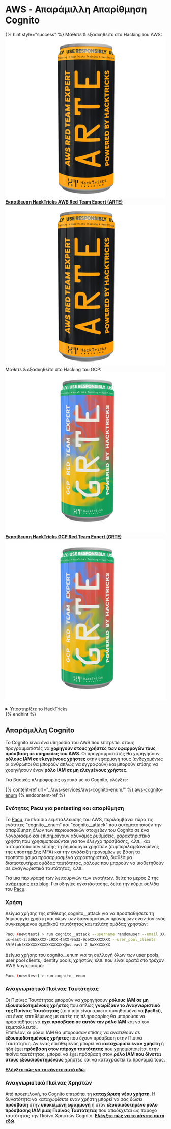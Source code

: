 # AWS - Απαράμιλλη Απαρίθμηση Cognito

{% hint style="success" %}
Μάθετε & εξασκηθείτε στο Hacking του AWS:<img src="/.gitbook/assets/image.png" alt="" data-size="line">[**Εκπαίδευση HackTricks AWS Red Team Expert (ARTE)**](https://training.hacktricks.xyz/courses/arte)<img src="/.gitbook/assets/image.png" alt="" data-size="line">\
Μάθετε & εξασκηθείτε στο Hacking του GCP: <img src="/.gitbook/assets/image (2).png" alt="" data-size="line">[**Εκπαίδευση HackTricks GCP Red Team Expert (GRTE)**<img src="/.gitbook/assets/image (2).png" alt="" data-size="line">](https://training.hacktricks.xyz/courses/grte)

<details>

<summary>Υποστηρίξτε το HackTricks</summary>

* Ελέγξτε τα [**σχέδια συνδρομής**](https://github.com/sponsors/carlospolop)!
* **Εγγραφείτε** στη 💬 [**ομάδα Discord**](https://discord.gg/hRep4RUj7f) ή στη [**ομάδα telegram**](https://t.me/peass) ή **ακολουθήστε** μας στο **Twitter** 🐦 [**@hacktricks\_live**](https://twitter.com/hacktricks\_live)**.**
* **Μοιραστείτε κόλπα χάκερ υποβάλλοντας PRs** στα αποθετήρια [**HackTricks**](https://github.com/carlospolop/hacktricks) και [**HackTricks Cloud**](https://github.com/carlospolop/hacktricks-cloud).

</details>
{% endhint %}

## Απαράμιλλη Cognito

Το Cognito είναι ένα υπηρεσία του AWS που επιτρέπει στους προγραμματιστές να **χορηγούν στους χρήστες των εφαρμογών τους πρόσβαση σε υπηρεσίες του AWS**. Οι προγραμματιστές θα χορηγήσουν **ρόλους IAM σε ελεγμένους χρήστες** στην εφαρμογή τους (ενδεχομένως οι άνθρωποι θα μπορούν απλώς να εγγραφούν) και μπορούν επίσης να χορηγήσουν έναν **ρόλο IAM σε μη ελεγμένους χρήστες**.

Για βασικές πληροφορίες σχετικά με το Cognito, ελέγξτε:

{% content-ref url="../aws-services/aws-cognito-enum/" %}
[aws-cognito-enum](../aws-services/aws-cognito-enum/)
{% endcontent-ref %}

### Ενότητες Pacu για pentesting και απαρίθμηση

Το [Pacu](https://github.com/RhinoSecurityLabs/pacu), το πλαίσιο εκμετάλλευσης του AWS, περιλαμβάνει τώρα τις ενότητες "cognito__enum" και "cognito__attack" που αυτοματοποιούν την απαρίθμηση όλων των περιουσιακών στοιχείων του Cognito σε ένα λογαριασμό και επισημαίνουν αδύναμες ρυθμίσεις, χαρακτηριστικά χρήστη που χρησιμοποιούνται για τον έλεγχο πρόσβασης, κ.λπ., και αυτοματοποιούν επίσης τη δημιουργία χρηστών (συμπεριλαμβανομένης της υποστήριξης MFA) και την ανάδειξη προνομίων με βάση τα τροποποιήσιμα προσαρμοσμένα χαρακτηριστικά, διαθέσιμα διαπιστευτήρια ομάδας ταυτότητας, ρόλους που μπορούν να υιοθετηθούν σε αναγνωριστικά ταυτότητας, κ.λπ.

Για μια περιγραφή των λειτουργιών των ενοτήτων, δείτε το μέρος 2 της [ανάρτησης στο blog](https://rhinosecuritylabs.com/aws/attacking-aws-cognito-with-pacu-p2). Για οδηγίες εγκατάστασης, δείτε την κύρια σελίδα του [Pacu](https://github.com/RhinoSecurityLabs/pacu).

### Χρήση

Δείγμα χρήσης της επίθεσης cognito__attack για να προσπαθήσετε τη δημιουργία χρήστη και όλων των διανυσματικών προνομίων εναντίον ενός συγκεκριμένου ομαδικού ταυτότητας και πελάτη ομάδας χρηστών:
```bash
Pacu (new:test) > run cognito__attack --username randomuser --email XX+sdfs2@gmail.com --identity_pools
us-east-2:a06XXXXX-c9XX-4aXX-9a33-9ceXXXXXXXXX --user_pool_clients
59f6tuhfXXXXXXXXXXXXXXXXXX@us-east-2_0aXXXXXXX
```
Δείγμα χρήσης του cognito__enum για τη συλλογή όλων των user pools, user pool clients, identity pools, χρηστών, κλπ. που είναι ορατά στο τρέχον AWS λογαριασμό:
```bash
Pacu (new:test) > run cognito__enum
```
### Αναγνωριστικό Πισίνας Ταυτότητας

Οι Πισίνες Ταυτότητας μπορούν να χορηγήσουν **ρόλους IAM σε μη εξουσιοδοτημένους χρήστες** που απλώς **γνωρίζουν το Αναγνωριστικό της Πισίνας Ταυτότητας** (το οποίο είναι αρκετά συνηθισμένο να **βρεθεί**), και ένας επιτιθέμενος με αυτές τις πληροφορίες θα μπορούσε να προσπαθήσει να **έχει πρόσβαση σε αυτόν τον ρόλο IAM** και να τον εκμεταλλευτεί.\
Επιπλέον, οι ρόλοι IAM θα μπορούσαν επίσης να ανατεθούν σε **εξουσιοδοτημένους χρήστες** που έχουν πρόσβαση στην Πισίνα Ταυτότητας. Αν ένας επιτιθέμενος μπορεί να **καταχωρίσει έναν χρήστη** ή ήδη έχει **πρόσβαση στον πάροχο ταυτότητας** που χρησιμοποιείται στην πισίνα ταυτότητας, μπορεί να έχει πρόσβαση στον **ρόλο IAM που δίνεται στους εξουσιοδοτημένους** χρήστες και να καταχραστεί τα προνόμιά τους.

[**Ελέγξτε πώς να το κάνετε αυτό εδώ**](../aws-services/aws-cognito-enum/cognito-identity-pools.md).

### Αναγνωριστικό Πισίνας Χρηστών

Από προεπιλογή, το Cognito επιτρέπει τη **καταχώριση νέου χρήστη**. Η δυνατότητα να καταχωρίσετε έναν χρήστη μπορεί να σας δώσει **πρόσβαση** στην **υποκείμενη εφαρμογή** ή στον **εξουσιοδοτημένο ρόλο πρόσβασης IAM μιας Πισίνας Ταυτότητας** που αποδέχεται ως πάροχο ταυτότητας την Πισίνα Χρηστών Cognito. [**Ελέγξτε πώς να το κάνετε αυτό εδώ**](../aws-services/aws-cognito-enum/cognito-user-pools.md#registration).
